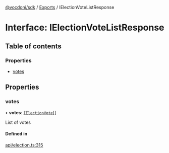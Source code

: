 [@vocdoni/sdk](/sdk) / [Exports](../modules.md) / IElectionVoteListResponse

# Interface: IElectionVoteListResponse

## Table of contents

### Properties

- [votes](IElectionVoteListResponse.md#votes)

## Properties

### votes

• **votes**: [`IElectionVote`](IElectionVote.md)[]

List of votes

#### Defined in

[api/election.ts:315](https://github.com/vocdoni/vocdoni-sdk/blob/0a4464c/src/api/election.ts#L315)
